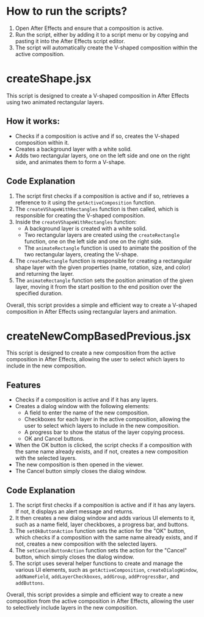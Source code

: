 # How to run the scripts?

1. Open After Effects and ensure that a composition is active.
2. Run the script, either by adding it to a script menu or by copying and pasting it into the After Effects script editor.
3. The script will automatically create the V-shaped composition within the active composition.


# createShape.jsx

This script is designed to create a V-shaped composition in After Effects using two animated rectangular layers.

## How it works:

- Checks if a composition is active and if so, creates the V-shaped composition within it.
- Creates a background layer with a white solid.
- Adds two rectangular layers, one on the left side and one on the right side, and animates them to form a V-shape.

## Code Explanation

1. The script first checks if a composition is active and if so, retrieves a reference to it using the `getActiveComposition` function.
2. The `createVShapeWithRectangles` function is then called, which is responsible for creating the V-shaped composition.
3. Inside the `createVShapeWithRectangles` function:
   - A background layer is created with a white solid.
   - Two rectangular layers are created using the `createRectangle` function, one on the left side and one on the right side.
   - The `animateRectangle` function is used to animate the position of the two rectangular layers, creating the V-shape.
4. The `createRectangle` function is responsible for creating a rectangular shape layer with the given properties (name, rotation, size, and color) and returning the layer.
5. The `animateRectangle` function sets the position animation of the given layer, moving it from the start position to the end position over the specified duration.

Overall, this script provides a simple and efficient way to create a V-shaped composition in After Effects using rectangular layers and animation.


# createNewCompBasedPrevious.jsx

This script is designed to create a new composition from the active composition in After Effects, allowing the user to select which layers to include in the new composition.

## Features

- Checks if a composition is active and if it has any layers.
- Creates a dialog window with the following elements:
  - A field to enter the name of the new composition.
  - Checkboxes for each layer in the active composition, allowing the user to select which layers to include in the new composition.
  - A progress bar to show the status of the layer copying process.
  - OK and Cancel buttons.
- When the OK button is clicked, the script checks if a composition with the same name already exists, and if not, creates a new composition with the selected layers.
- The new composition is then opened in the viewer.
- The Cancel button simply closes the dialog window.

## Code Explanation

1. The script first checks if a composition is active and if it has any layers. If not, it displays an alert message and returns.
2. It then creates a new dialog window and adds various UI elements to it, such as a name field, layer checkboxes, a progress bar, and buttons.
3. The `setOkButtonAction` function sets the action for the "OK" button, which checks if a composition with the same name already exists, and if not, creates a new composition with the selected layers.
4. The `setCancelButtonAction` function sets the action for the "Cancel" button, which simply closes the dialog window.
5. The script uses several helper functions to create and manage the various UI elements, such as `getActiveComposition`, `createDialogWindow`, `addNameField`, `addLayerCheckboxes`, `addGroup`, `addProgressBar`, and `addButtons`.

Overall, this script provides a simple and efficient way to create a new composition from the active composition in After Effects, allowing the user to selectively include layers in the new composition.